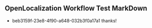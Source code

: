 ## OpenLocalization Workflow Test MarkDown
* beb3159f-23e8-4f90-a648-032b3f0a17a1 thanks!

<!--HONumber=Sep16_HO1-->


